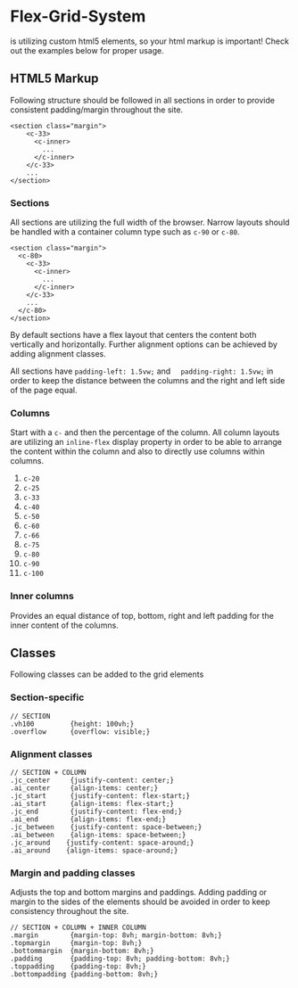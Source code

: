 # Flex-Grid-System
is utilizing custom html5 elements, so your html markup is important! Check out the examples below for proper usage.   

## HTML5 Markup
Following structure should be followed in all sections in order to provide consistent padding/margin throughout the site.

```
<section class="margin">
    <c-33>
      <c-inner>
        ...
      </c-inner>
    </c-33>
    ...
</section>
```

### Sections
All sections are utilizing the full width of the browser. Narrow layouts should be handled with a container column type such as `c-90` or `c-80`.
```
<section class="margin">
  <c-80>
    <c-33>
      <c-inner>
        ...
      </c-inner>
    </c-33>
    ...
  </c-80>
</section>
```
By default sections have a flex layout that centers the content both vertically and horizontally. Further alignment options can be achieved by adding alignment classes.

All sections have `padding-left: 1.5vw;` and `  padding-right: 1.5vw;` in order to keep the distance between the columns and the right and left side of the page equal. 

### Columns
Start with a `c-` and then the percentage of the column. All column layouts are utilizing an `inline-flex` display property in order to be able to arrange the content within the column and also to directly use columns within columns. 
  1. `c-20`
  2. `c-25`
  3. `c-33`
  4. `c-40`
  5. `c-50`
  6. `c-60`
  7. `c-66`
  8. `c-75`
  9. `c-80`
  10. `c-90`
  11. `c-100`

### Inner columns
Provides an equal distance of top, bottom, right and left padding for the inner content of the columns. 

## Classes
Following classes can be added to the grid elements
### Section-specific 
```
// SECTION
.vh100         {height: 100vh;}
.overflow      {overflow: visible;}
```
### Alignment classes
```
// SECTION + COLUMN 
.jc_center     {justify-content: center;}
.ai_center     {align-items: center;}
.jc_start      {justify-content: flex-start;}
.ai_start      {align-items: flex-start;}
.jc_end        {justify-content: flex-end;}
.ai_end        {align-items: flex-end;}
.jc_between    {justify-content: space-between;}
.ai_between    {align-items: space-between;}
.jc_around    {justify-content: space-around;}
.ai_around    {align-items: space-around;}
```
### Margin and padding classes
Adjusts the top and bottom margins and paddings. Adding padding or margin to the sides of the elements should be avoided in order to keep consistency throughout the site.
```
// SECTION + COLUMN + INNER COLUMN 
.margin        {margin-top: 8vh; margin-bottom: 8vh;}
.topmargin     {margin-top: 8vh;}
.bottommargin  {margin-bottom: 8vh;}
.padding       {padding-top: 8vh; padding-bottom: 8vh;}
.toppadding    {padding-top: 8vh;}
.bottompadding {padding-bottom: 8vh;}
```

